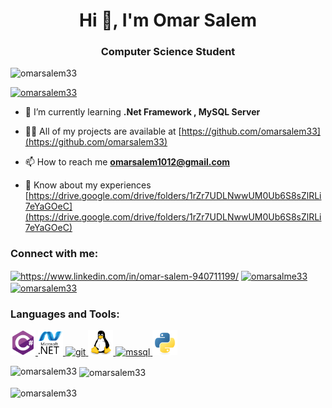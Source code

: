 <h1 align="center">Hi 👋, I'm Omar Salem</h1>
<h3 align="center">Computer Science Student</h3>

<p align="left"> <img src="https://komarev.com/ghpvc/?username=omarsalem33&label=Profile%20views&color=0e75b6&style=flat" alt="omarsalem33" /> </p>

<p align="left"> <a href="https://github.com/ryo-ma/github-profile-trophy"><img src="https://github-profile-trophy.vercel.app/?username=omarsalem33" alt="omarsalem33" /></a> </p>

- 🌱 I’m currently learning **.Net Framework , MySQL Server**

- 👨‍💻 All of my projects are available at [https://github.com/omarsalem33](https://github.com/omarsalem33)

- 📫 How to reach me **omarsalem1012@gmail.com**

- 📄 Know about my experiences [https://drive.google.com/drive/folders/1rZr7UDLNwwUM0Ub6S8sZlRLi7eYaGOeC](https://drive.google.com/drive/folders/1rZr7UDLNwwUM0Ub6S8sZlRLi7eYaGOeC)

<h3 align="left">Connect with me:</h3>
<p align="left">
<a href="https://linkedin.com/in/https://www.linkedin.com/in/omar-salem-940711199/" target="blank"><img align="center" src="https://raw.githubusercontent.com/rahuldkjain/github-profile-readme-generator/master/src/images/icons/Social/linked-in-alt.svg" alt="https://www.linkedin.com/in/omar-salem-940711199/" height="30" width="40" /></a>
<a href="https://codeforces.com/profile/omarsalme33" target="blank"><img align="center" src="https://raw.githubusercontent.com/rahuldkjain/github-profile-readme-generator/master/src/images/icons/Social/codeforces.svg" alt="omarsalme33" height="30" width="40" /></a>
<a href="https://www.leetcode.com/omarsalem33" target="blank"><img align="center" src="https://raw.githubusercontent.com/rahuldkjain/github-profile-readme-generator/master/src/images/icons/Social/leet-code.svg" alt="omarsalem33" height="30" width="40" /></a>
</p>

<h3 align="left">Languages and Tools:</h3>
<p align="left"> <a href="https://www.w3schools.com/cs/" target="_blank" rel="noreferrer"> <img src="https://raw.githubusercontent.com/devicons/devicon/master/icons/csharp/csharp-original.svg" alt="csharp" width="40" height="40"/> </a> <a href="https://dotnet.microsoft.com/" target="_blank" rel="noreferrer"> <img src="https://raw.githubusercontent.com/devicons/devicon/master/icons/dot-net/dot-net-original-wordmark.svg" alt="dotnet" width="40" height="40"/> </a> <a href="https://git-scm.com/" target="_blank" rel="noreferrer"> <img src="https://www.vectorlogo.zone/logos/git-scm/git-scm-icon.svg" alt="git" width="40" height="40"/> </a> <a href="https://www.linux.org/" target="_blank" rel="noreferrer"> <img src="https://raw.githubusercontent.com/devicons/devicon/master/icons/linux/linux-original.svg" alt="linux" width="40" height="40"/> </a> <a href="https://www.microsoft.com/en-us/sql-server" target="_blank" rel="noreferrer"> <img src="https://www.svgrepo.com/show/303229/microsoft-sql-server-logo.svg" alt="mssql" width="40" height="40"/> </a> <a href="https://www.python.org" target="_blank" rel="noreferrer"> <img src="https://raw.githubusercontent.com/devicons/devicon/master/icons/python/python-original.svg" alt="python" width="40" height="40"/> </a> </p>

<p><img align="left" src="https://github-readme-stats.vercel.app/api/top-langs?username=omarsalem33&show_icons=true&locale=en&layout=compact" alt="omarsalem33" /></p>

<p>&nbsp;<img align="center" src="https://github-readme-stats.vercel.app/api?username=omarsalem33&show_icons=true&locale=en" alt="omarsalem33" /></p>

<p><img align="center" src="https://github-readme-streak-stats.herokuapp.com/?user=omarsalem33&" alt="omarsalem33" /></p>
